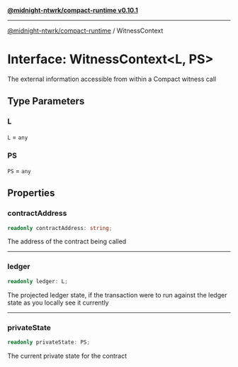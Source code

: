 [**@midnight-ntwrk/compact-runtime v0.10.1**](../README.md)

***

[@midnight-ntwrk/compact-runtime](../globals.md) / WitnessContext

# Interface: WitnessContext\<L, PS\>

The external information accessible from within a Compact witness call

## Type Parameters

### L

`L` = `any`

### PS

`PS` = `any`

## Properties

### contractAddress

```ts
readonly contractAddress: string;
```

The address of the contract being called

***

### ledger

```ts
readonly ledger: L;
```

The projected ledger state, if the transaction were to run against the
ledger state as you locally see it currently

***

### privateState

```ts
readonly privateState: PS;
```

The current private state for the contract
